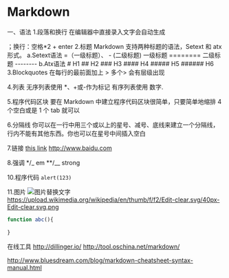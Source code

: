 # Markdown 
一、语法
1.段落和换行
在编辑器中直接录入文字会自动生成<p>；换行：空格*2 + enter
2.标题
Markdown 支持两种标题的语法，Setext 和 atx 形式。
a.Setext语法  =（一级标题）、 - (二级标题)
		一级标题
		========
		二级标题
		--------
b.Atx语法
		# H1 
		## H2
		### H3
		#### H4
		##### H5
		###### H6
3.Blockquotes
在每行的最前面加上 >
多个> 会有层级出现

4.列表
无序列表使用 *、+或-作为标记
有序列表使用 数字. 

5.程序代码区块
要在 Markdown 中建立程序代码区块很简单，只要简单地缩排 4 个空白或是 1 个 tab 就可以

6.分隔线
你可以在一行中用三个或以上的星号、减号、底线来建立一个分隔线，行内不能有其他东西。你也可以在星号中间插入空白

7.链接
[this link](www.baidu.com "百度")
<http://www.baidu.com>

8.强调
*/_ em
**/__ strong

10.程序代码
`alert(123)`

11.图片
![图片替换文字](www.baidu.com/abc.png "百度图片")
https://upload.wikimedia.org/wikipedia/en/thumb/f/f2/Edit-clear.svg/40px-Edit-clear.svg.png

```javascript
function abc(){
	
}
```


在线工具
http://dillinger.io/
http://tool.oschina.net/markdown/

http://www.bluesdream.com/blog/markdown-cheatsheet-syntax-manual.html
